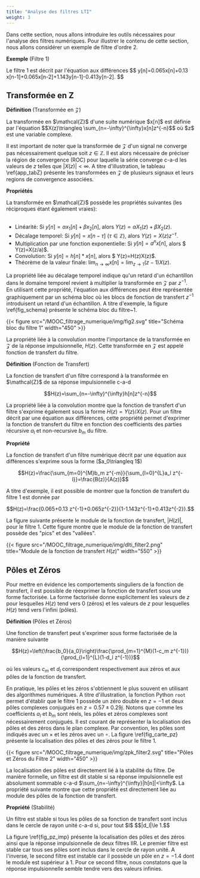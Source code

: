 ```yaml
---
title: "Analyse des filtres LTI"
weight: 3
---
```



Dans cette section, nous allons introduire les outils nécessaires pour l'analyse des filtres numériques. Pour illustrer le contenu de cette section, nous allons considérer un exemple de filtre d'ordre 2.

**Exemple** (Filtre 1)
<div class="exemple">
Le filtre 1 est décrit par l'équation aux différences 
$$
y[n]=0.065x[n]+0.13 x[n-1]+0.065x[n-2]+1.143y[n-1]-0.413y[n-2].
$$
</div>

## Transformée en Z

**Définition** (Transformée en $\mathcal{Z}$)
<div class="definition">
La transformée en $\mathcal{Z}$ d'une suite numérique $x[n]$ est définie par l'équation
$$X(z)\triangleq \sum_{n=-\infty}^{\infty}x[n]z^{-n}$$
où $z$ est une variable complexe.
</div>

Il est important de noter que la transformée de $\mathcal{Z}$ d'un signal ne converge pas nécessairement quelque soit $z \in \mathbb{Z}$. Il est alors nécessaire de préciser la région de convergence (ROC) pour laquelle la série converge c-a-d les valeurs de $z$ telles que $|X(z)|<\infty$. A titre d'illustration, le tableau \ref{app_tabZ} présente les transformées en $\mathcal{Z}$ de plusieurs signaux et leurs regions de convergence associées.

**Propriétés** 
<div class="propriete">
 La transformée en $\mathcal{Z}$ possède les propriétés suivantes (les réciproques étant également vraies):
<br>
<br>

* Linéarité: Si $y[n]=\alpha x_1[n]+\beta x_2[n]$, alors $Y(z)=\alpha X_1(z)+\beta X_2(z)$.
* Décalage temporel: Si $y[n]=x[n-\tau]$ ($\tau \in \mathbb{Z}$), alors $Y(z)=X(z)z^{-\tau}$.
* Multiplication par une fonction exponentielle: Si $y[n]= a^n x[n]$, alors $ Y(z)=X(z/a)$.
* Convolution: Si $y[n]= h[n]*x[n]$, alors $ Y(z)=H(z)X(z)$.
* Théorème de la valeur finale: $\lim_{n\to \infty} x[n]=\lim_{z\to 1}(z-1)X(z)$.
</div>

La propriété liée au décalage temporel indique qu'un retard d'un échantillon dans le domaine temporel revient à multiplier la transformée en $\mathcal{Z}$ par $z^{-1}$. En utilisant cette propriété, l'équation aux différences peut être représentée graphiquement par un schéma bloc où les blocs de fonction de transfert $z^{-1}$ introduisent un retard d'un échantillon. A titre d'exemple, la figure \ref{fig_schema} présente le schéma bloc du filtre~1.


{{< figure src="/MOOC_filtrage_numerique/img/fig2.svg" title="Schéma bloc du filtre 1" width="450" >}}


La propriété liée à la convolution montre l'importance de la transformée en $\mathcal{Z}$ de la réponse impulsionnelle, $H(z)$. Cette transformée en $\mathcal{Z}$ est appelé fonction de transfert du filtre. 

**Définition** (Fonction de Transfert)
<div class="definition">
La fonction de transfert d'un filtre correspond à la transformée en $\mathcal{Z}$ de sa réponse impulsionnelle c-a-d

$$H(z)=\sum_{n=-\infty}^{\infty}h[n]z^{-n}$$
</div>

La propriété liée à la convolution montre que la fonction de transfert d'un filtre s'exprime également sous la forme $H(z)=Y(z)/X(z)$. Pour un filtre décrit par une équation aux différences, cette propriété permet d'exprimer la fonction de transfert du filtre en fonction des coefficients des parties récursive $a_l$ et non-recursive $b_m$ du filtre.


**Propriété** 
<div class="propriete">
La fonction de transfert d'un filtre numérique décrit par une équation aux différences s'exprime sous la forme ($a_0\triangleq 1$)

$$H(z)=\frac{\sum_{m=0}^{M}b_m z^{-m}}{\sum_{l=0}^{L}a_l z^{-l}}=\frac{B(z)}{A(z)}$$
</div>

A titre d'exemple, il est possible de montrer que la fonction de transfert du filtre 1 est donnée par 

$$H(z)=\frac{0.065+0.13 z^{-1}+0.065z^{-2}}{1-1.143z^{-1}+0.413z^{-2}}.$$

La figure suivante présente le module de la fonction de transfert, $|H(z)|$, pour le filtre 1. Cette figure montre que le module de la fonction de transfert possède des "pics" et des "vallées". 

{{< figure src="/MOOC_filtrage_numerique/img/dlti_filter2.png" title="Module de la fonction de transfert $H(z)$" width="550" >}}


## Pôles et Zéros

Pour mettre en évidence les comportements singuliers de la fonction de transfert, il est possible de réexprimer la fonction de transfert sous une forme factorisée. La forme factorisée donne explicitement les valeurs de $z$ pour lesquelles $H(z)$ tend vers $0$ (zéros) et les valeurs de $z$ pour lesquelles $H(z)$ tend vers l'infini (pôles). 

**Définition** (Pôles et Zéros)
<div class="definition">
Une fonction de transfert peut s'exprimer sous forme factorisée de la manière suivante

$$H(z)=\left(\frac{b_0}{a_0}\right)\frac{\prod_{m=1}^{M}(1-c_m z^{-1})}{\prod_{l=1}^{L}(1-d_l z^{-1})}$$

où les valeurs $c_m$ et $d_l$ correspondent respectivement aux zéros et aux pôles de la fonction de transfert.
</div>


En pratique, les pôles et les zéros s'obtiennent le plus souvent en utilisant des algorithmes numériques. A titre d'illustration, la fonction Python `root` permet d'établir que le filtre 1 possède un zéro double en $z=-1$ et deux pôles complexes conjugués en $z=0.57\pm 0.29j$. Notons que comme les coefficients $a_l$ et $b_m$ sont réels, les pôles et zéros complexes sont nécessairement conjugués. Il est courant de représenter la localisation des pôles et des zéros dans le plan complexe. Par convention, les pôles sont indiqués avec un $\times$ et les zéros avec un $\circ$. La figure \ref{fig_carte_pz} présente la localisation des pôles et des zéros pour le filtre 1.

{{< figure src="/MOOC_filtrage_numerique/img/zpk_filter2.svg" title="Pôles et Zéros du Filtre 2" width="450" >}}

La localisation des pôles est directement lié à la stabilité du filtre. De manière formelle, un filtre est dit stable si sa réponse impulsionnelle est absolument sommable c-a-d $\sum_{n=-\infty}^{\infty}|h[n]|<\infty$. La propriété suivante montre que cette propriété est directement liée au module des pôles de la fonction de transfert.


**Propriété** (Stabilité)
<div class="propriete">Un filtre est stable si tous les pôles de sa fonction de transfert sont inclus dans le cercle de rayon unité c-a-d si, pour tout $l$
$$|d_l|\le 1.$$
</div>

La figure \ref{fig_pz_imp} présente la localisation des pôles et des zéros ainsi que la réponse impulsionnelle de deux filtres IIR. Le premier filtre est stable car tous ses pôles sont inclus dans le cercle de rayon unité. A l'inverse, le second filtre est instable car il possède un pôle en $z=-1.4$ dont le module est supérieur à 1. Pour ce second filtre, nous constatons que la réponse impulsionnelle semble tendre vers des valeurs infinies.

